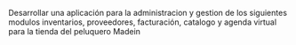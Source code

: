 Desarrollar una aplicación para la administracion y gestion de los siguientes modulos inventarios, proveedores, facturación, catalogo y agenda virtual para la tienda del peluquero Madein